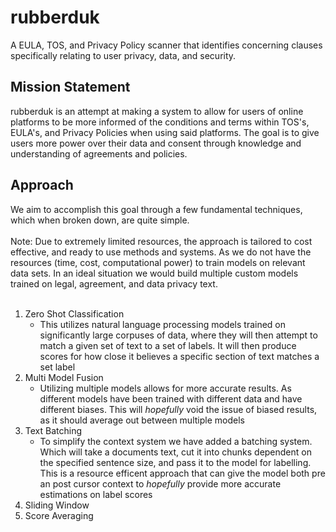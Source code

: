 # rubberduk
A EULA, TOS, and Privacy Policy scanner that identifies concerning clauses specifically relating to user privacy, data, and security.
<h2> Mission Statement </h2>
rubberduk is an attempt at making a system to allow for users of online platforms to be more informed of the conditions and terms within TOS's, EULA's, and Privacy Policies when using said platforms. The goal is to give users more power over their data and consent through knowledge and understanding of agreements and policies.
<h2> Approach </h2>
We aim to accomplish this goal through a few fundamental techniques, which when broken down, are quite simple. 
</br></br>Note: Due to extremely limited resources, the approach is tailored to cost effective, and ready to use methods and systems. As we do not have the resources (time, cost, computational power) to train models on relevant data sets. In an ideal situation we would build multiple custom models trained on legal, agreement, and data privacy text.
</br></br>
<ol> <li>Zero Shot Classification <ul> <li>This utilizes natural language processing models trained on significantly large corpuses of data, where they will then attempt to match a given set of text to a set of labels. It will then produce scores for how close it believes a specific section of text matches a set label</li></ul></li> <li>Multi Model Fusion <ul><li> Utilizing multiple models allows for more accurate results. As different models have been trained with different data and have different biases. This will <i>hopefully</i> void the issue of biased results, as it should average out between multiple models </li></ul></li> <li>Text Batching <ul><li>To simplify the context system we have added a batching system. Which will take a documents text, cut it into chunks dependent on the specified sentence size, and pass it to the model for labelling. This is a resource efficent approach that can give the model both pre an post cursor context to <i>hopefully</i> provide more accurate estimations on label scores</li></ul></li> <li>Sliding Window</li> <li> Score Averaging </li></ol>

